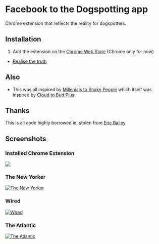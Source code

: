 # Facebook to the Dogspotting app

Chrome extension that reflects the reality for dogspotters.


## Installation

1. Add the extension on the [Chrome Web Store](https://chrome.google.com/webstore/detail/fpofjlnlgajjpdfbmpelgopkpbmfbcka) (Chrome only for now)
- [Realise the truth](https://www.google.com/search?q=Facebook)


## Also
- This was all inspired by [Millenials to Snake People](https://chrome.google.com/webstore/detail/millennials-to-snake-peop/jhkibealmjkbkafogihpeidfcgnigmlf) which itself was inspired by [Cloud to Butt Plus](https://chrome.google.com/webstore/detail/cloud-to-butt-plus/apmlngnhgbnjpajelfkmabhkfapgnoai?hl=en)

## Thanks
This is all code highly borrowed ie. stolen from [Eric Bailey](https://github.com/ericwbailey/millennials-to-snake-people)


## Screenshots

### Installed Chrome Extension
![](http://i.imgur.com/qgwoNcD.png)

### The New Yorker
[![The New Yorker](http://i.imgur.com/S8o1uQh.jpg)](http://www.newyorker.com/magazine/2010/09/20/the-face-of-facebook)

### Wired
[![Wired](http://i.imgur.com/lcYDx3M.jpg)](http://www.wired.co.uk/news/archive/2015-05/29/facebook-allows-posting-gifs)

### The Atlantic
[![The Atlantic](http://i.imgur.com/VsHP1A1.jpg)](http://www.theatlantic.com/magazine/archive/2012/05/is-facebook-making-us-lonely/308930/)
